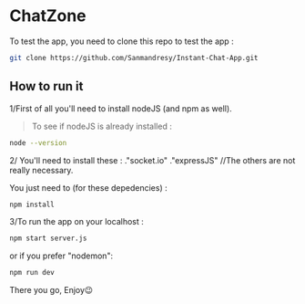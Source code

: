 # ChatZone 
To test the app, you need to clone this repo to test the app :

```sh
git clone https://github.com/Sanmandresy/Instant-Chat-App.git
```

## How to run it
1/First of all you'll need to install nodeJS (and npm as well).
>To see if nodeJS is already installed : 
```sh
node --version
```

2/ You'll need to install these :
."socket.io"
."expressJS"
//The others are not really necessary.

You just need to (for these depedencies) :
```sh
npm install
```

3/To run the app on your localhost : 

```sh
npm start server.js
```

or if you prefer "nodemon":

```sh
npm run dev
```

There you go, Enjoy😉
